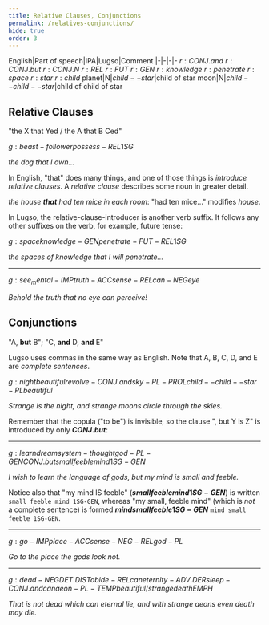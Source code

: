 ```yaml
---
title: Relative Clauses, Conjunctions
permalink: /relatives-conjunctions/
hide: true
order: 3
---
```


English|Part of speech|IPA|Lugso|Comment
|-|-|-|-
${r: CONJ.and}$
${r: CONJ.but}$
${r: CONJ.N}$
${r: REL}$
${r: FUT}$
${r: GEN}$
${r: knowledge}$
${r: penetrate}$
${r: space}$
${r: star}$
${r: child}$
planet|N|${child--star}$|child of star
moon|N|${child--child--star}$|child of child of star

## Relative Clauses

"the X that Yed / the A that B Ced"

${g: beast-follower possess-REL 1SG}$

_the dog that I own..._

In English, "that" does many things, and one of those things is _introduce relative clauses_. A _relative clause_ describes some noun in greater detail.

_the house **that** had ten mice in each room_: "had ten mice..." modifies _house_.

In Lugso, the relative-clause-introducer is another verb suffix. It follows any other suffixes on the verb, for example, future tense:

${g: space knowledge-GEN penetrate-FUT-REL 1SG}$

_the spaces of knowledge that I will penetrate..._

---

${g: see_mental-IMP truth-ACC sense-REL can-NEG eye}$

_Behold the truth that no eye can perceive!_

## Conjunctions

"A, **but** B"; "C, **and** D, **and** E"

Lugso uses commas in the same way as English. Note that A, B, C, D, and E are _complete sentences_.

${g: night beautiful revolve-CONJ.and sky-PL-PROL child--child--star-PL beautiful}$

_Strange is the night, and strange moons circle through the skies._

Remember that the copula ("to be") is invisible, so the clause ", but Y is Z" is introduced by only **${CONJ.but}$**:

---

${g: learn dream system-thought god-PL-GEN CONJ.but small feeble mind 1SG-GEN}$

_I wish to learn the language of gods, but my mind is small and feeble._

Notice also that "my mind IS feeble" (**${small feeble mind 1SG-GEN}$**) is written `small feeble mind 1SG-GEN`, whereas "my small, feeble mind" (which is _not_ a complete sentence) is formed **${mind small feeble 1SG-GEN}$** `mind small feeble 1SG-GEN`.

---

${g: go-IMP place-ACC sense-NEG-REL god-PL}$

_Go to the place the gods look not._

---

${g: dead-NEG DET.DIST abide-REL can eternity-ADV.DER sleep-CONJ.and can aeon-PL-TEMP beautiful/strange death EMPH}$

_That is not dead which can eternal lie, and with strange aeons even death may die._